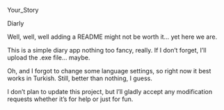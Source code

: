 Your_Story

Diarly

Well, well, well adding a README might not be worth it… yet here we are.

This is a simple diary app nothing too fancy, really.
If I don’t forget, I’ll upload the .exe file… maybe.

Oh, and I forgot to change some language settings,
so right now it best works in Turkish.
Still, better than nothing, I guess.

I don’t plan to update this project,
but I’ll gladly accept any modification requests
whether it’s for help or just for fun.
